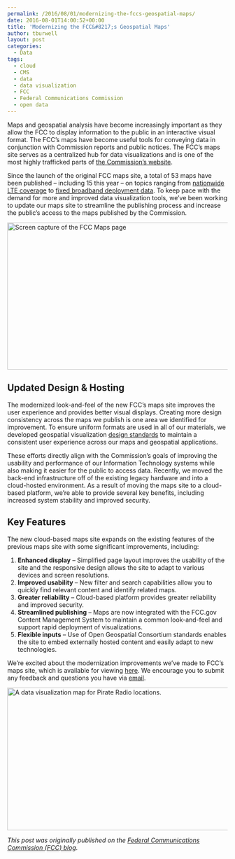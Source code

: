 ```yaml
---
permalink: /2016/08/01/modernizing-the-fccs-geospatial-maps/
date: 2016-08-01T14:00:52+00:00
title: 'Modernizing the FCC&#8217;s Geospatial Maps'
author: tburwell
layout: post
categories:
  - Data
tags:
  - cloud
  - CMS
  - data
  - data visualization
  - FCC
  - Federal Communications Commission
  - open data
---
```


Maps and geospatial analysis have become increasingly important as they allow the FCC to display information to the public in an interactive visual format. The FCC’s maps have become useful tools for conveying data in conjunction with Commission reports and public notices. The FCC’s maps site serves as a centralized hub for data visualizations and is one of the most highly trafficked parts of [the Commission’s website](https://www.fcc.gov/).

Since the launch of the original FCC maps site, a total of 53 maps have been published – including 15 this year – on topics ranging from [nationwide LTE coverage](https://www.fcc.gov/reports-research/maps/nationwide-lte-coverage-july-2015) to [fixed broadband deployment data](https://www.fcc.gov/reports-research/maps/bpr-2016-fixed-25mbps-3mbps-deployment). To keep pace with the demand for more and improved data visualization tools, we’ve been working to update our maps site to streamline the publishing process and increase the public’s access to the maps published by the Commission.

<img class="aligncenter size-full wp-image-368991" src="https://s3.amazonaws.com/sitesusa/wp-content/uploads/sites/212/2016/08/600-x-336-FCC-map-page.jpg" alt="Screen capture of the FCC Maps page" width="600" height="336" />

## Updated Design & Hosting

The modernized look-and-feel of the new FCC’s maps site improves the user experience and provides better visual displays. Creating more design consistency across the maps we publish is one area we identified for improvement. To ensure uniform formats are used in all of our materials, we developed geospatial visualization [design standards](http://fcc.github.io/design-standards/) to maintain a consistent user experience across our maps and geospatial applications.

These efforts directly align with the Commission’s goals of improving the usability and performance of our Information Technology systems while also making it easier for the public to access data. Recently, we moved the back-end infrastructure off of the existing legacy hardware and into a cloud-hosted environment. As a result of moving the maps site to a cloud-based platform, we’re able to provide several key benefits, including increased system stability and improved security.

## Key Features

The new cloud-based maps site expands on the existing features of the previous maps site with some significant improvements, including:

  1. **Enhanced display** &#8211; Simplified page layout improves the usability of the site and the responsive design allows the site to adapt to various devices and screen resolutions.
  2. **Improved usability** &#8211; New filter and search capabilities allow you to quickly find relevant content and identify related maps.
  3. **Greater reliability** – Cloud-based platform provides greater reliability and improved security.
  4. **Streamlined publishing** &#8211; Maps are now integrated with the FCC.gov Content Management System to maintain a common look-and-feel and support rapid deployment of visualizations.
  5. **Flexible inputs** &#8211; Use of Open Geospatial Consortium standards enables the site to embed externally hosted content and easily adapt to new technologies.

We’re excited about the modernization improvements we’ve made to FCC’s maps site, which is available for viewing [here](https://www.fcc.gov/reports-research/maps). We encourage you to submit any feedback and questions you have via [email](mailto:maps@fcc.gov).

<img class="aligncenter size-full wp-image-368981" src="https://s3.amazonaws.com/sitesusa/wp-content/uploads/sites/212/2016/08/600-x-326-FCC-Pirate-Radio-data-visualization-map-page.jpg" alt="A data visualization map for Pirate Radio locations." width="600" height="326" />

<div class="hdivider">
</div>

_This post was originally published on the [Federal Communications Commission (FCC) blog](https://www.fcc.gov/news-events/blog)._